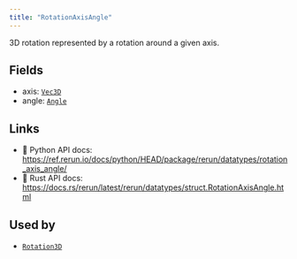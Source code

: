 ```yaml
---
title: "RotationAxisAngle"
---
```


3D rotation represented by a rotation around a given axis.

## Fields

* axis: [`Vec3D`](../datatypes/vec3d.md)
* angle: [`Angle`](../datatypes/angle.md)

## Links
 * 🐍 Python API docs: https://ref.rerun.io/docs/python/HEAD/package/rerun/datatypes/rotation_axis_angle/
 * 🦀 Rust API docs: https://docs.rs/rerun/latest/rerun/datatypes/struct.RotationAxisAngle.html


## Used by

* [`Rotation3D`](../datatypes/rotation3d.md)
